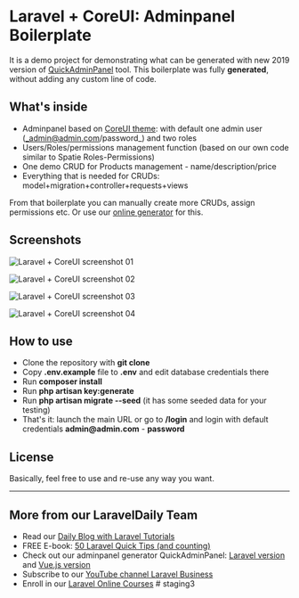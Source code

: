 # Laravel + CoreUI: Adminpanel Boilerplate

It is a demo project for demonstrating what can be generated with new 2019 version of [QuickAdminPanel](https://2019.quickadminpanel.com) tool. This boilerplate was fully __generated__, without adding any custom line of code.

## What's inside

- Adminpanel based on [CoreUI theme](https://coreui.io/): with default one admin user (_admin@admin.com/password_) and two roles
- Users/Roles/permissions management function (based on our own code similar to Spatie Roles-Permissions)
- One demo CRUD for Products management - name/description/price
- Everything that is needed for CRUDs: model+migration+controller+requests+views

From that boilerplate you can manually create more CRUDs, assign permissions etc. Or use our [online generator](https://2019.quickadminpanel.com) for this.

## Screenshots

![Laravel + CoreUI screenshot 01](https://laraveldaily.com/wp-content/uploads/2019/04/Screen-Shot-2019-04-17-at-5.49.46-AM.png)

![Laravel + CoreUI screenshot 02](https://laraveldaily.com/wp-content/uploads/2019/04/Screen-Shot-2019-04-17-at-5.51.26-AM.png)

![Laravel + CoreUI screenshot 03](https://laraveldaily.com/wp-content/uploads/2019/04/Screen-Shot-2019-04-17-at-5.51.10-AM.png)

![Laravel + CoreUI screenshot 04](https://laraveldaily.com/wp-content/uploads/2019/04/Screen-Shot-2019-04-17-at-5.52.03-AM.png)

## How to use

- Clone the repository with __git clone__
- Copy __.env.example__ file to __.env__ and edit database credentials there
- Run __composer install__
- Run __php artisan key:generate__
- Run __php artisan migrate --seed__ (it has some seeded data for your testing)
- That's it: launch the main URL or go to __/login__ and login with default credentials __admin@admin.com__ - __password__

## License

Basically, feel free to use and re-use any way you want.

---

## More from our LaravelDaily Team

- Read our [Daily Blog with Laravel Tutorials](https://laraveldaily.com)
- FREE E-book: [50 Laravel Quick Tips (and counting)](https://laraveldaily.com/free-e-book-40-laravel-quick-tips-and-counting/)
- Check out our adminpanel generator QuickAdminPanel: [Laravel version](https://quickadminpanel.com) and [Vue.js version](https://vue.quickadminpanel.com)
- Subscribe to our [YouTube channel Laravel Business](https://www.youtube.com/channel/UCTuplgOBi6tJIlesIboymGA)
- Enroll in our [Laravel Online Courses](https://laraveldaily.teachable.com/)
#   s t a g i n g 3  
 